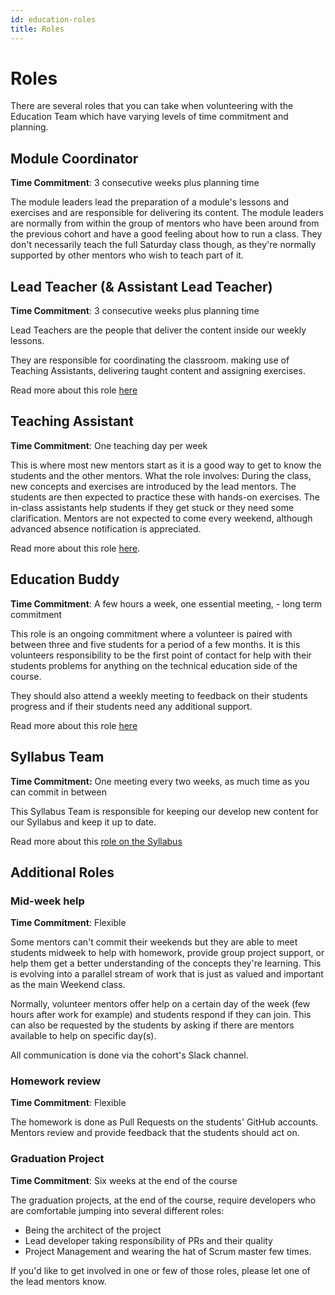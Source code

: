 ```yaml
---
id: education-roles
title: Roles
---
```


# Roles

There are several roles that you can take when volunteering with the Education Team which have varying levels of time commitment and planning.

## Module Coordinator

**Time Commitment**: 3 consecutive weeks plus planning time

The module leaders lead the preparation of a module's lessons and exercises and are responsible for delivering its content. The module leaders are normally from within the group of mentors who have been around from the previous cohort and have a good feeling about how to run a class. They don't necessarily teach the full Saturday class though, as they're normally supported by other mentors who wish to teach part of it.

## Lead Teacher \(& Assistant Lead Teacher\)

**Time Commitment**: 3 consecutive weeks plus planning time

Lead Teachers are the people that deliver the content inside our weekly lessons. 

They are responsible for coordinating the classroom. making use of Teaching Assistants, delivering taught content and assigning exercises.

Read more about this role [here](lead-teacher.md)

## Teaching Assistant

**Time Commitment**: One teaching day per week

This is where most new mentors start as it is a good way to get to know the students and the other mentors. What the role involves: During the class, new concepts and exercises are introduced by the lead mentors. The students are then expected to practice these with hands-on exercises. The in-class assistants help students if they get stuck or they need some clarification. Mentors are not expected to come every weekend, although advanced absence notification is appreciated.

Read more about this role [here](teaching-assitant.md).

## Education Buddy

**Time Commitment**: A few hours a week, one essential meeting, - long term commitment

This role is an ongoing commitment where a volunteer is paired with between three and five students for a period of a few months. It is this volunteers responsibility to be the first point of contact for help with their students problems for anything on the technical education side of the course.

They should also attend a weekly meeting to feedback on their students progress and if their students need any additional support.

Read more about this role [here](education-buddy.md)

## Syllabus Team

**Time Commitment:** One meeting every two weeks, as much time as you can commit in between

This Syllabus Team is responsible for keeping our develop new content for our Syllabus and keep it up to date. 

Read more about this [role on the Syllabus](https://syllabus.codeyourfuture.io/contributing/team)

## Additional Roles

### Mid-week help

**Time Commitment**: Flexible

Some mentors can't commit their weekends but they are able to meet students midweek to help with homework, provide group project support, or help them get a better understanding of the concepts they're learning. This is evolving into a parallel stream of work that is just as valued and important as the main Weekend class. 

Normally, volunteer mentors offer help on a certain day of the week \(few hours after work for example\) and students respond if they can join. This can also be requested by the students by asking if there are mentors available to help on specific day\(s\). 

All communication is done via the cohort's Slack channel.

### Homework review

**Time Commitment**: Flexible

The homework is done as Pull Requests on the students' GitHub accounts. Mentors review and provide feedback that the students should act on.

### Graduation Project

**Time Commitment**: Six weeks at the end of the course

The graduation projects, at the end of the course, require developers who are comfortable jumping into several different roles: 

* Being the architect of the project
* Lead developer taking responsibility of PRs and their quality
* Project Management and wearing the hat of Scrum master few times. 

If you'd like to get involved in one or few of those roles, please let one of the lead mentors know.

